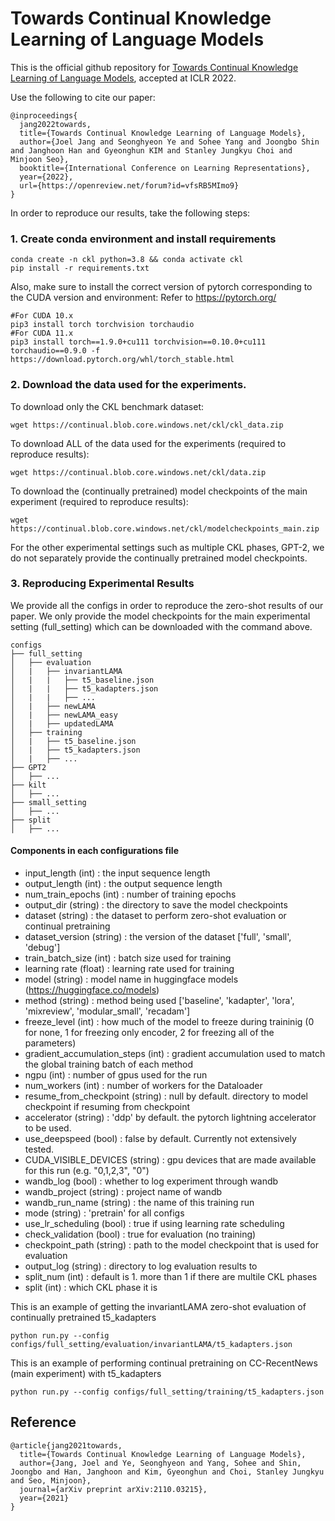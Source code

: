 # Towards Continual Knowledge Learning of Language Models

This is the official github repository for [Towards Continual Knowledge Learning of Language Models](https://arxiv.org/abs/2110.03215), accepted at ICLR 2022.

Use the following to cite our paper:
```
@inproceedings{
  jang2022towards,
  title={Towards Continual Knowledge Learning of Language Models},
  author={Joel Jang and Seonghyeon Ye and Sohee Yang and Joongbo Shin and Janghoon Han and Gyeonghun KIM and Stanley Jungkyu Choi and Minjoon Seo},
  booktitle={International Conference on Learning Representations},
  year={2022},
  url={https://openreview.net/forum?id=vfsRB5MImo9}
}
```

In order to reproduce our results, take the following steps:
### 1. Create conda environment and install requirements
```
conda create -n ckl python=3.8 && conda activate ckl
pip install -r requirements.txt
```

Also, make sure to install the correct version of pytorch corresponding to the CUDA version and environment:
Refer to https://pytorch.org/
```
#For CUDA 10.x
pip3 install torch torchvision torchaudio
#For CUDA 11.x
pip3 install torch==1.9.0+cu111 torchvision==0.10.0+cu111 torchaudio==0.9.0 -f https://download.pytorch.org/whl/torch_stable.html
```

### 2. Download the data used for the experiments.
To download only the CKL benchmark dataset:
```
wget https://continual.blob.core.windows.net/ckl/ckl_data.zip
```

To download ALL of the data used for the experiments (required to reproduce results):
```
wget https://continual.blob.core.windows.net/ckl/data.zip
```

To download the (continually pretrained) model checkpoints of the main experiment (required to reproduce results):
```
wget https://continual.blob.core.windows.net/ckl/modelcheckpoints_main.zip
```

For the other experimental settings such as multiple CKL phases, GPT-2, we do not separately provide the continually pretrained model checkpoints.

### 3. Reproducing Experimental Results
We provide all the configs in order to reproduce the zero-shot results of our paper. We only provide the model checkpoints for the main experimental setting (full_setting) which can be downloaded with the command above.

    configs
    ├── full_setting
    │   ├── evaluation
    │   |   ├── invariantLAMA
    │   |   |   ├── t5_baseline.json
    │   |   |   ├── t5_kadapters.json
    │   |   |   ├── ...
    │   |   ├── newLAMA
    │   |   ├── newLAMA_easy
    │   |   ├── updatedLAMA
    │   ├── training
    │   |   ├── t5_baseline.json
    │   |   ├── t5_kadapters.json
    │   |   ├── ...
    ├── GPT2
    │   ├── ...
    ├── kilt
    │   ├── ...
    ├── small_setting
    │   ├── ...
    ├── split
    │   ├── ...                    

#### Components in each configurations file
- input_length (int) : the input sequence length
- output_length (int) : the output sequence length
- num_train_epochs (int) : number of training epochs 
- output_dir (string) : the directory to save the model checkpoints
- dataset (string) : the dataset to perform zero-shot evaluation or continual pretraining
- dataset_version (string) : the version of the dataset ['full', 'small', 'debug']
- train_batch_size (int) : batch size used for training
- learning rate (float) : learning rate used for training
- model (string) : model name in huggingface models (https://huggingface.co/models)
- method (string) : method being used ['baseline', 'kadapter', 'lora', 'mixreview', 'modular_small', 'recadam']
- freeze_level (int) : how much of the model to freeze during traininig (0 for none, 1 for freezing only encoder, 2 for freezing all of the parameters)
- gradient_accumulation_steps (int) : gradient accumulation used to match the global training batch of each method
- ngpu (int) : number of gpus used for the run
- num_workers (int) : number of workers for the Dataloader
- resume_from_checkpoint (string) : null by default. directory to model checkpoint if resuming from checkpoint
- accelerator (string) : 'ddp' by default. the pytorch lightning accelerator to be used. 
- use_deepspeed (bool) : false by default. Currently not extensively tested.
- CUDA_VISIBLE_DEVICES (string) : gpu devices that are made available for this run (e.g. "0,1,2,3", "0")
- wandb_log (bool) : whether to log experiment through wandb
- wandb_project (string) : project name of wandb
- wandb_run_name (string) : the name of this training run
- mode (string) : 'pretrain' for all configs
- use_lr_scheduling (bool) : true if using learning rate scheduling
- check_validation (bool) : true for evaluation (no training)
- checkpoint_path (string) : path to the model checkpoint that is used for evaluation
- output_log (string) : directory to log evaluation results to
- split_num (int) : default is 1. more than 1 if there are multile CKL phases
- split (int) : which CKL phase it is

This is an example of getting the invariantLAMA zero-shot evaluation of continually pretrained t5_kadapters
```
python run.py --config configs/full_setting/evaluation/invariantLAMA/t5_kadapters.json
```

This is an example of performing continual pretraining on CC-RecentNews (main experiment) with t5_kadapters
```
python run.py --config configs/full_setting/training/t5_kadapters.json
```

## Reference
```
@article{jang2021towards,
  title={Towards Continual Knowledge Learning of Language Models},
  author={Jang, Joel and Ye, Seonghyeon and Yang, Sohee and Shin, Joongbo and Han, Janghoon and Kim, Gyeonghun and Choi, Stanley Jungkyu and Seo, Minjoon},
  journal={arXiv preprint arXiv:2110.03215},
  year={2021}
}
```
